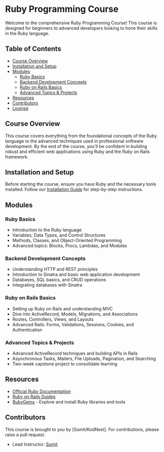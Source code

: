 
# Ruby Programming Course
Welcome to the comprehensive Ruby Programming Course! This course is designed for beginners to advanced developers looking to hone their skills in the Ruby language.
## Table of Contents
- [Course Overview](#course-overview)
- [Installation and Setup](#installation-and-setup)
- [Modules](#modules)
    - [Ruby Basics](#ruby-basics)
    - [Backend Development Concepts](#backend-development-concepts)
    - [Ruby on Rails Basics](#ruby-on-rails-basics)
    - [Advanced Topics & Projects](#advanced-topics--projects)
- [Resources](#resources)
- [Contributors](#contributors)
- [License](#license)

## Course Overview

This course covers everything from the foundational concepts of the Ruby language to the advanced techniques used in professional software development. By the end of the course, you'll be confident in building robust and efficient web applications using Ruby and the Ruby on Rails framework.

## Installation and Setup

Before starting the course, ensure you have Ruby and the necessary tools installed. Follow our [Installation Guide](installation.md) for step-by-step instructions.

## Modules

### Ruby Basics
- Introduction to the Ruby language
- Variables, Data Types, and Control Structures
- Methods, Classes, and Object-Oriented Programming
- Advanced topics: Blocks, Procs, Lambdas, and Modules

### Backend Development Concepts
- Understanding HTTP and REST principles
- Introduction to Sinatra and basic web application development
- Databases, SQL basics, and CRUD operations
- Integrating databases with Sinatra

### Ruby on Rails Basics
- Setting up Ruby on Rails and understanding MVC
- Dive into ActiveRecord, Models, Migrations, and Associations
- Routes, Controllers, Views, and Layouts
- Advanced Rails: Forms, Validations, Sessions, Cookies, and Authentication

### Advanced Topics & Projects
- Advanced ActiveRecord techniques and building APIs in Rails
- Asynchronous Tasks, Mailers, File Uploads, Pagination, and Searching
- Two-week capstone project to consolidate learning

## Resources

- [Official Ruby Documentation](https://ruby-doc.org/)
- [Ruby on Rails Guides](https://guides.rubyonrails.org/)
- [RubyGems](https://rubygems.org/) - Explore and install Ruby libraries and tools

## Contributors

This course is brought to you by [Sumit/KodNest]. For contributions, please raise a pull request.

- Lead Instructor: [Sumit](https://github.com/ammyy9908)


